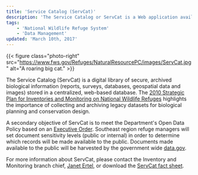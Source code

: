 ```yaml
---
title: 'Service Catalog (ServCat)'
description: 'The Service Catalog or ServCat is a Web application available to Fish and Wildlife Service employees that compiles documents and organizes data, such as reports, surveys, databases, geospatial data and images.'
tags:
    - 'National Wildlife Refuge System'
    - 'Data Management'
updated: 'March 10th, 2017'
---
```


{{< figure class="photo-right" src="https://www.fws.gov/Refuges/NaturalResourcePC/images/ServCat.jpg" alt="A roaring big cat." >}}

The Service Catalog (ServCat) is a digital library of secure, archived biological information (reports, surveys, databases, geospatial data and images) stored in a centralized, web-based database.  The [2010 Strategic Plan for Inventories and Monitoring on National Wildlife Refuges](https://ecos.fws.gov/ServCat/DownloadFile/5527) highlights the importance of collecting and archiving legacy datasets for biological planning and conservation design.

A secondary objective of ServCat is to meet the Department's Open Data Policy based on an [Executive Order](https://obamawhitehouse.archives.gov/the-press-office/2013/05/09/executive-order-making-open-and-machine-readable-new-default-government-). Southeast region refuge managers will set document sensitivity levels (public or internal) in order to determine which records will be made available to the public. Documents made available to the public will be harvested by the government wide [data.gov](https://data.gov).

For more information about ServCat, please contact the Inventory and Monitoring branch chief, [Janet Ertel](mailto:janet_ertel@fws.gov?subject=ServCat), or download the [ServCat fact sheet](/pdf/fact-sheet/service-catalog.pdf).
